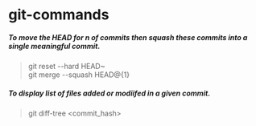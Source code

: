 # git-commands

##### To move the HEAD for n of commits then squash these commits into a single meaningful commit.
> git reset --hard HEAD~<n> <br>
> git merge --squash HEAD@{1}
##### To display list of files added or modiifed in a given commit.
> git diff-tree <commit_hash>
